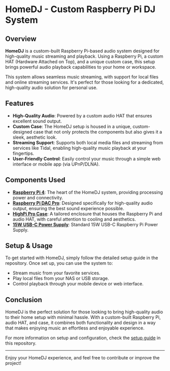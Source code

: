 # HomeDJ - Custom Raspberry Pi DJ System

## Overview
**HomeDJ** is a custom-built Raspberry Pi-based audio system designed for high-quality music streaming and playback. Using a Raspberry Pi, a custom HAT (Hardware Attached on Top), and a unique custom case, this setup brings powerful audio playback capabilities to your home or workspace.

This system allows seamless music streaming, with support for local files and online streaming services. It's perfect for those looking for a dedicated, high-quality audio solution for personal use.

## Features
- **High-Quality Audio**: Powered by a custom audio HAT that ensures excellent sound output.
- **Custom Case**: The HomeDJ setup is housed in a unique, custom-designed case that not only protects the components but also gives it a sleek, aesthetic look.
- **Streaming Support**: Supports both local media files and streaming from services like Tidal, enabling high-quality music playback at your fingertips.
- **User-Friendly Control**: Easily control your music through a simple web interface or mobile app (via UPnP/DLNA).

## Components Used
- **[Raspberry Pi 4](https://www.raspberrypi.com/products/raspberry-pi-4-model-b/)**: The heart of the HomeDJ system, providing processing power and connectivity.
- **[Raspberry Pi DAC Pro](https://www.raspberrypi.com/products/dac-pro/)**: Designed specifically for high-quality audio output, ensuring the best sound experience possible.
- **[HighPi Pro Case](https://www.pishop.us/product/highpi-pro-case-for-iqaudio-dac-and-raspberry-pi-4/?searchid=0)**: A tailored enclosure that houses the Raspberry Pi and audio HAT, with careful attention to cooling and aesthetics.
- **[15W USB-C Power Supply](https://www.pishop.us/product/raspberry-pi-15w-power-supply-us-black/)**: Standard 15W USB-C Raspberry Pi Power Supply.

## Setup & Usage
To get started with HomeDJ, simply follow the detailed setup guide in the repository. Once set up, you can use the system to:
- Stream music from your favorite services.
- Play local files from your NAS or USB storage.
- Control playback through your mobile device or web interface.

## Conclusion
HomeDJ is the perfect solution for those looking to bring high-quality audio to their home setup with minimal hassle. With a custom-built Raspberry Pi, audio HAT, and case, it combines both functionality and design in a way that makes enjoying music an effortless and enjoyable experience.

For more information on setup and configuration, check the [setup guide](https://github.com/gorman-ap/homelab-setup/blob/main/devices/HomeDJ/moodeaudio/setup.md) in this repository.

---

Enjoy your HomeDJ experience, and feel free to contribute or improve the project!
